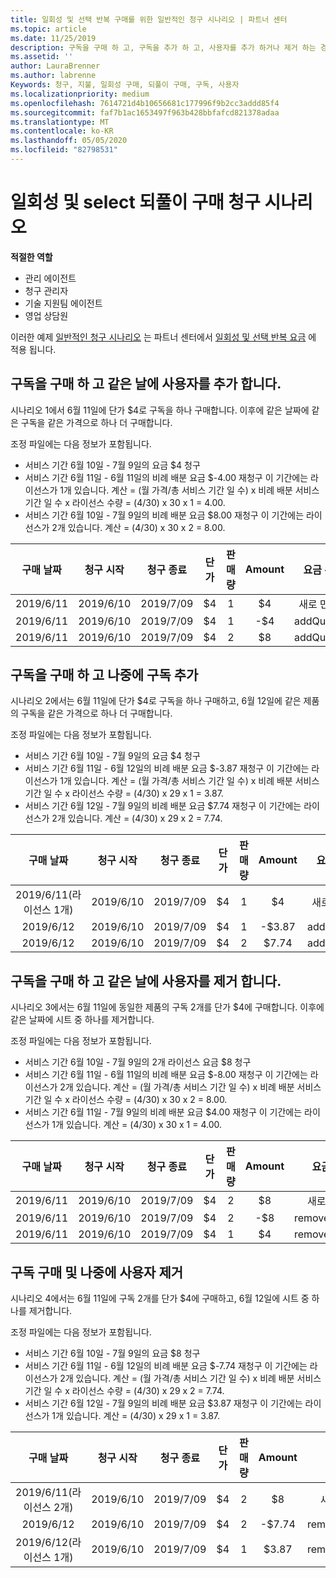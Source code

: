 ```yaml
---
title: 일회성 및 선택 반복 구매를 위한 일반적인 청구 시나리오 | 파트너 센터
ms.topic: article
ms.date: 11/25/2019
description: 구독을 구매 하 고, 구독을 추가 하 고, 사용자를 추가 하거나 제거 하는 경우 파트너 센터 청구 예를 한 번에 확인 하 고 되풀이 구매를 선택 합니다.
ms.assetid: ''
author: LauraBrenner
ms.author: labrenne
Keywords: 청구, 지불, 일회성 구매, 되풀이 구매, 구독, 사용자
ms.localizationpriority: medium
ms.openlocfilehash: 7614721d4b10656681c177996f9b2cc3addd85f4
ms.sourcegitcommit: faf7b1ac1653497f963b428bbfafcd821378adaa
ms.translationtype: MT
ms.contentlocale: ko-KR
ms.lasthandoff: 05/05/2020
ms.locfileid: "82798531"
---
```

# <a name="one-time-and-select-recurring-purchase-billing-scenarios"></a>일회성 및 select 되풀이 구매 청구 시나리오

**적절한 역할**

- 관리 에이전트
- 청구 관리자
- 기술 지원팀 에이전트
- 영업 상담원

이러한 예제 [일반적인 청구 시나리오](common-billing-scenarios.md) 는 파트너 센터에서 [일회성 및 선택 반복 요금](one-time-and-recurring-billing.md) 에 적용 됩니다.

## <a name="purchase-a-subscription-and-add-a-seat-on-the-same-day"></a>구독을 구매 하 고 같은 날에 사용자를 추가 합니다.

시나리오 1에서 6월 11일에 단가 $4로 구독을 하나 구매합니다. 이후에 같은 날짜에 같은 구독을 같은 가격으로 하나 더 구매합니다.

조정 파일에는 다음 정보가 포함됩니다.

- 서비스 기간 6월 10일 - 7월 9일의 요금 $4 청구
- 서비스 기간 6월 11일 - 6월 11일의 비례 배분 요금 $-4.00 재청구 이 기간에는 라이선스가 1개 있습니다. 계산 = (월 가격/총 서비스 기간 일 수) x 비례 배분 서비스 기간 일 수 x 라이선스 수량 = (4/30) x 30 x 1 = 4.00.
- 서비스 기간 6월 10일 - 7월 9일의 비례 배분 요금 $8.00 재청구 이 기간에는 라이선스가 2개 있습니다. 계산 = (4/30) x 30 x 2 = 8.00.

|**구매 날짜**   |**청구 시작** |**청구 종료**  |**단가**  |**판매량**  |**Amount** |**요금 유형** |
|:------:|:------:|:------:|:------:|:------:|:------:|:-----:|
|2019/6/11      |2019/6/10   |2019/7/09         |$4                |1                 |$4            |새로 만들기         |
|2019/6/11     | 2019/6/10    |2019/7/09        |$4        |1        | -$4       |addQuantity           |
|2019/6/11     | 2019/6/10    |2019/7/09        |$4        | 2      |$8         |addQuantity           |

## <a name="purchase-a-subscription-and-add-more-subscriptions-later"></a>구독을 구매 하 고 나중에 구독 추가

시나리오 2에서는 6월 11일에 단가 $4로 구독을 하나 구매하고, 6월 12일에 같은 제품의 구독을 같은 가격으로 하나 더 구매합니다.

조정 파일에는 다음 정보가 포함됩니다.

- 서비스 기간 6월 10일 - 7월 9일의 요금 $4 청구
- 서비스 기간 6월 11일 - 6월 12일의 비례 배분 요금 $-3.87 재청구 이 기간에는 라이선스가 1개 있습니다. 계산 = (월 가격/총 서비스 기간 일 수) x 비례 배분 서비스 기간 일 수 x 라이선스 수량 = (4/30) x 29 x 1 = 3.87.
- 서비스 기간 6월 12일 - 7월 9일의 비례 배분 요금 $7.74 재청구 이 기간에는 라이선스가 2개 있습니다. 계산 = (4/30) x 29 x 2 = 7.74.

|**구매 날짜**   |**청구 시작** |**청구 종료**  |**단가**  |**판매량**  |**Amount** |**요금 유형** |
|:------:|:------:|:------:|:------:|:------:|:------:|:-----:|
|2019/6/11(라이선스 1개)     |2019/6/10   |2019/7/09         |$4         |1        |$4            |새로 만들기         |
|2019/6/12     | 2019/6/10    |2019/7/09        |$4        |1        | -$3.87       |addQuantity           |
|2019/6/12     | 2019/6/10    |2019/7/09        |$4        | 2      |$7.74       |addQuantity           |

## <a name="purchase-a-subscription-and-remove-a-seat-on-the-same-day"></a>구독을 구매 하 고 같은 날에 사용자를 제거 합니다.

시나리오 3에서는 6월 11일에 동일한 제품의 구독 2개를 단가 $4에 구매합니다. 이후에 같은 날짜에 시트 중 하나를 제거합니다.  

조정 파일에는 다음 정보가 포함됩니다.

- 서비스 기간 6월 10일 - 7월 9일의 2개 라이선스 요금 $8 청구
- 서비스 기간 6월 11일 - 6월 11일의 비례 배분 요금 $-8.00 재청구 이 기간에는 라이선스가 2개 있습니다. 계산 = (월 가격/총 서비스 기간 일 수) x 비례 배분 서비스 기간 일 수 x 라이선스 수량 = (4/30) x 30 x 2 = 8.00.
- 서비스 기간 6월 11일 - 7월 9일의 비례 배분 요금 $4.00 재청구 이 기간에는 라이선스가 1개 있습니다. 계산 = (4/30) x 30 x 1 = 4.00.

|**구매 날짜**   |**청구 시작** |**청구 종료**  |**단가**  |**판매량**  |**Amount** |**요금 유형** |
|:------:|:------:|:------:|:------:|:------:|:------:|:-----:|
|2019/6/11      |2019/6/10   |2019/7/09         |$4                |2                 |$8            |새로 만들기         |
|2019/6/11     | 2019/6/10    |2019/7/09        |$4        |2        | -$8       |removeQuantity           |
|2019/6/11     | 2019/6/10    |2019/7/09        |$4        | 1      |$4         |removeQuantity           |

## <a name="purchase-a-subscription-and-remove-seats-later"></a>구독 구매 및 나중에 사용자 제거

시나리오 4에서는 6월 11일에 구독 2개를 단가 $4에 구매하고, 6월 12일에 시트 중 하나를 제거합니다.

조정 파일에는 다음 정보가 포함됩니다.

- 서비스 기간 6월 10일 - 7월 9일의 요금 $8 청구
- 서비스 기간 6월 11일 - 6월 12일의 비례 배분 요금 $-7.74 재청구 이 기간에는 라이선스가 2개 있습니다. 계산 = (월 가격/총 서비스 기간 일 수) x 비례 배분 서비스 기간 일 수 x 라이선스 수량 = (4/30) x 29 x 2 = 7.74.
- 서비스 기간 6월 12일 - 7월 9일의 비례 배분 요금 $3.87 재청구 이 기간에는 라이선스가 1개 있습니다. 계산 = (4/30) x 29 x 1 = 3.87.

|**구매 날짜**   |**청구 시작** |**청구 종료**  |**단가**  |**판매량**  |**Amount** |**요금 유형** |
|:------:|:------:|:------:|:------:|:------:|:------:|:-----:|
|2019/6/11(라이선스 2개)     |2019/6/10   |2019/7/09         |$4         |2        |$8       |새로 만들기       |
|2019/6/12     | 2019/6/10    |2019/7/09        |$4        |2        | -$7.74       |removeQuantity           |
|2019/6/12(라이선스 1개)    | 2019/6/10    |2019/7/09   |$4    |1      |$3.87    |removeQuantity |
